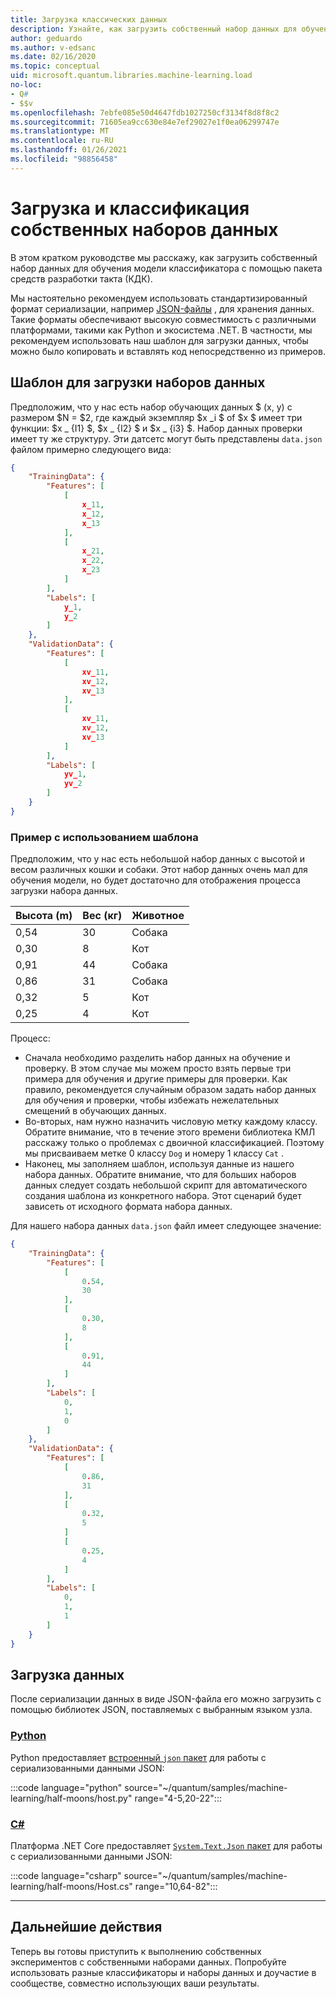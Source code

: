 ```yaml
---
title: Загрузка классических данных
description: Узнайте, как загрузить собственный набор данных для обучения модели-классификатора с помощью Microsoft Quantum Development Kit (КДК).
author: geduardo
ms.author: v-edsanc
ms.date: 02/16/2020
ms.topic: conceptual
uid: microsoft.quantum.libraries.machine-learning.load
no-loc:
- Q#
- $$v
ms.openlocfilehash: 7ebfe085e50d4647fdb1027250cf3134f8d8f8c2
ms.sourcegitcommit: 71605ea9cc630e84e7ef29027e1f0ea06299747e
ms.translationtype: MT
ms.contentlocale: ru-RU
ms.lasthandoff: 01/26/2021
ms.locfileid: "98856458"
---
```

# <a name="load-and-classify-your-own-datasets"></a>Загрузка и классификация собственных наборов данных

В этом кратком руководстве мы расскажу, как загрузить собственный набор данных для обучения модели классификатора с помощью пакета средств разработки такта (КДК).

Мы настоятельно рекомендуем использовать стандартизированный формат сериализации, например [JSON-файлы](https://en.wikipedia.org/wiki/JSON) , для хранения данных.
Такие форматы обеспечивают высокую совместимость с различными платформами, такими как Python и экосистема .NET.
В частности, мы рекомендуем использовать наш шаблон для загрузки данных, чтобы можно было копировать и вставлять код непосредственно из примеров.

## <a name="template-for-loading-your-datasets"></a>Шаблон для загрузки наборов данных

Предположим, что у нас есть набор обучающих данных $ (x, y) с размером $N = $2, где каждый экземпляр $x _i $ of $x $ имеет три функции: $x _ {I1} $, $x _ {I2} $ и $x _ {i3} $.
Набор данных проверки имеет ту же структуру.
Эти датсетс могут быть представлены `data.json` файлом примерно следующего вида:

```json
{
    "TrainingData": {
        "Features": [
            [
                x_11,
                x_12,
                x_13
            ],
            [
                x_21,
                x_22,
                x_23
            ]
        ],
        "Labels": [
            y_1,
            y_2
        ]
    },
    "ValidationData": {
        "Features": [
            [
                xv_11,
                xv_12,
                xv_13
            ],
            [
                xv_11,
                xv_12,
                xv_13
            ]
        ],
        "Labels": [
            yv_1,
            yv_2
        ]
    }
}
```

### <a name="example-using-the-template"></a>Пример с использованием шаблона

Предположим, что у нас есть небольшой набор данных с высотой и весом различных кошки и собаки. Этот набор данных очень мал для обучения модели, но будет достаточно для отображения процесса загрузки набора данных.

| Высота (m) | Вес (кг) | Животное |
|-----------|------------|--------|
| 0,54      | 30         | Собака    |
| 0,30      | 8          | Кот    |
| 0,91      | 44         | Собака    |
| 0,86      | 31          | Собака    |
| 0,32      | 5         | Кот    |
| 0,25      | 4          | Кот    |

Процесс:

- Сначала необходимо разделить набор данных на обучение и проверку. В этом случае мы можем просто взять первые три примера для обучения и другие примеры для проверки. Как правило, рекомендуется случайным образом задать набор данных для обучения и проверки, чтобы избежать нежелательных смещений в обучающих данных.
- Во-вторых, нам нужно назначить числовую метку каждому классу. Обратите внимание, что в течение этого времени библиотека КМЛ расскажу только о проблемах с двоичной классификацией. Поэтому мы присваиваем метке 0 классу `Dog` и номеру 1 классу `Cat` .
- Наконец, мы заполняем шаблон, используя данные из нашего набора данных. Обратите внимание, что для больших наборов данных следует создать небольшой скрипт для автоматического создания шаблона из конкретного набора. Этот сценарий будет зависеть от исходного формата набора данных.

Для нашего набора данных `data.json` файл имеет следующее значение:

```json
{
    "TrainingData": {
        "Features": [
            [
                0.54,
                30
            ],
            [
                0.30,
                8
            ],
            [
                0.91,
                44
            ]
        ],
        "Labels": [
            0,
            1,
            0
        ]
    },
    "ValidationData": {
        "Features": [
            [
                0.86,
                31
            ],
            [
                0.32,
                5
            ]
            [
                0.25,
                4
            ]
        ],
        "Labels": [
            0,
            1,
            1
        ]
    }
}

```

## <a name="loading-the-data"></a>Загрузка данных

После сериализации данных в виде JSON-файла его можно загрузить с помощью библиотек JSON, поставляемых с выбранным языком узла.

### <a name="python"></a>[Python](#tab/tabid-python)

Python предоставляет [встроенный `json` пакет](https://docs.python.org/3.7/library/json.html) для работы с сериализованными данными JSON:

:::code language="python" source="~/quantum/samples/machine-learning/half-moons/host.py" range="4-5,20-22":::

### <a name="c"></a>[C#](#tab/tabid-csharp)

Платформа .NET Core предоставляет [ `System.Text.Json` пакет](https://www.nuget.org/packages/System.Text.Json) для работы с сериализованными данными JSON:

:::code language="csharp" source="~/quantum/samples/machine-learning/half-moons/Host.cs" range="10,64-82":::

***

## <a name="next-steps"></a>Дальнейшие действия

Теперь вы готовы приступить к выполнению собственных экспериментов с собственными наборами данных. Попробуйте использовать разные классификаторы и наборы данных и доучастие в сообществе, совместно использующих ваши результаты.
